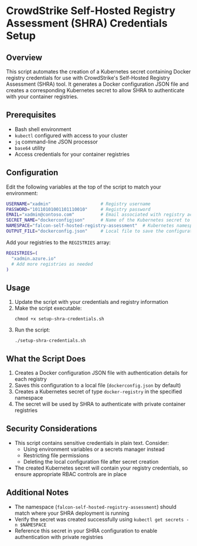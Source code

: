 # CrowdStrike Self-Hosted Registry Assessment (SHRA) Credentials Setup

## Overview

This script automates the creation of a Kubernetes secret containing Docker registry credentials for use with CrowdStrike's Self-Hosted Registry Assessment (SHRA) tool. It generates a Docker configuration JSON file and creates a corresponding Kubernetes secret to allow SHRA to authenticate with your container registries.

## Prerequisites

- Bash shell environment
- `kubectl` configured with access to your cluster
- `jq` command-line JSON processor
- `base64` utility
- Access credentials for your container registries

## Configuration

Edit the following variables at the top of the script to match your environment:

```bash
USERNAME="xadmin"                   # Registry username
PASSWORD="10110101001101110010"     # Registry password
EMAIL="xadmin@contoso.com"          # Email associated with registry account
SECRET_NAME="dockerconfigjson"      # Name of the Kubernetes secret to create
NAMESPACE="falcon-self-hosted-registry-assessment"  # Kubernetes namespace
OUTPUT_FILE="dockerconfig.json"     # Local file to save the configuration
```

Add your registries to the `REGISTRIES` array:

```bash
REGISTRIES=(
  "xadmin.azure.io"
  # Add more registries as needed
)
```

## Usage

1. Update the script with your credentials and registry information
2. Make the script executable:
   ```
   chmod +x setup-shra-credentials.sh
   ```
3. Run the script:
   ```
   ./setup-shra-credentials.sh
   ```

## What the Script Does

1. Creates a Docker configuration JSON file with authentication details for each registry
2. Saves this configuration to a local file (`dockerconfig.json` by default)
3. Creates a Kubernetes secret of type `docker-registry` in the specified namespace
4. The secret will be used by SHRA to authenticate with private container registries

## Security Considerations

- This script contains sensitive credentials in plain text. Consider:
  - Using environment variables or a secrets manager instead
  - Restricting file permissions
  - Deleting the local configuration file after secret creation
- The created Kubernetes secret will contain your registry credentials, so ensure appropriate RBAC controls are in place

## Additional Notes

- The namespace (`falcon-self-hosted-registry-assessment`) should match where your SHRA deployment is running
- Verify the secret was created successfully using `kubectl get secrets -n $NAMESPACE`
- Reference this secret in your SHRA configuration to enable authentication with private registries
